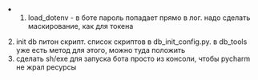 + 1) load_dotenv - в боте пароль попадает прямо в лог. надо сделать маскирование, как для токена 
2) init db питон скрипт. список скриптов в db_init_config.py. в db_tools уже есть метод для этого, можно туда положить
3) сделать sh/exe для запуска бота просто из консоли, чтобы pycharm не жрал ресурсы
